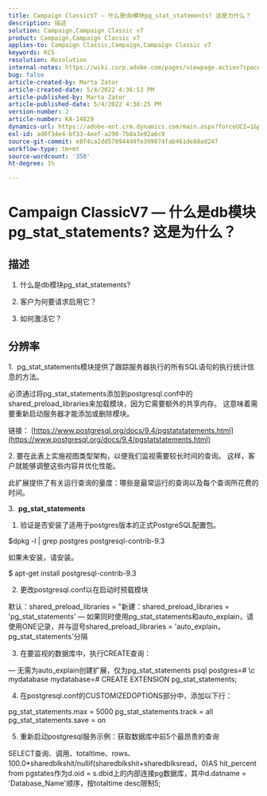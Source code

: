 ```yaml
---
title: Campaign ClassicV7 — 什么是db模块pg_stat_statements? 这是为什么？
description: 描述
solution: Campaign,Campaign Classic v7
product: Campaign,Campaign Classic v7
applies-to: Campaign Classic,Campaign,Campaign Classic v7
keywords: KCS
resolution: Resolution
internal-notes: https://wiki.corp.adobe.com/pages/viewpage.action?spaceKey=neolane&title=Database+performance+optimization+-+Identify+bottleneck+queries+with+execution+statistics#Databaseperformanceoptimization-Identifybottleneckquerieswithexecutionstatistics-pg_stat_statements
bug: false
article-created-by: Marta Zator
article-created-date: 5/4/2022 4:36:53 PM
article-published-by: Marta Zator
article-published-date: 5/4/2022 4:38:25 PM
version-number: 2
article-number: KA-14829
dynamics-url: https://adobe-ent.crm.dynamics.com/main.aspx?forceUCI=1&pagetype=entityrecord&etn=knowledgearticle&id=aa74c765-c8cb-ec11-a7b5-6045bd00d4f5
exl-id: ad0f34e4-bf33-4eef-a290-7b0a3e92a6c9
source-git-commit: e8f4ca2dd578944d4fe399074fab461de88ad247
workflow-type: tm+mt
source-wordcount: '350'
ht-degree: 1%

---
```


# Campaign ClassicV7 — 什么是db模块pg_stat_statements? 这是为什么？

## 描述


1. 什么是db模块pg_stat_statements?

2. 客户为何要请求启用它？

3. 如何激活它？






## 分辨率




1.  pg_stat_statements模块提供了跟踪服务器执行的所有SQL语句的执行统计信息的方法。

必须通过将pg_stat_statements添加到postgresql.conf中的shared_preload_libraries来加载模块，因为它需要额外的共享内存。 这意味着需要重新启动服务器才能添加或删除模块。

链接： [https://www.postgresql.org/docs/9.4/pgstatstatements.html](https://www.postgresql.org/docs/9.4/pgstatstatements.html)



2. 要在此表上实施视图类型架构，以便我们监视需要较长时间的查询。 这样，客户就能够调整这些内容并优化性能。

此扩展提供了有关运行查询的量度：哪些是最常运行的查询以及每个查询所花费的时间。



3.  <b>pg_stat_statements </b>

1. 验证是否安装了适用于postgres版本的正式PostgreSQL配置包。

$dpkg -l | grep postgres postgresql-contrib-9.3

如果未安装，请安装。

$ apt-get install postgresql-contrib-9.3

2. 更改postgresql.conf以在启动时预载模块

默认：shared_preload_libraries = &quot;新建：shared_preload_libraries = &#39;pg_stat_statements&#39; — 如果同时使用pg_stat_statements和auto_explain，请使用ONE记录，并与逗号shared_preload_libraries = &#39;auto_explain，pg_stat_statements&#39;分隔

3. 在要监视的数据库中，执行CREATE查询：

 — 无需为auto_explain创建扩展，仅为pg_stat_statements psql postgres=# \c mydatabase mydatabase=# CREATE EXTENSION pg_stat_statements;

4. 在postgresql.conf的CUSTOMIZEDOPTIONS部分中，添加以下行：

pg_stat_statements.max = 5000 pg_stat_statements.track = all pg_stat_statements.save = on

5. 重新启动postgresql服务示例：获取数据库中前5个最昂贵的查询

SELECT查询、调用、totaltime、rows、100.0\*sharedblkshit/nullif(sharedblkshit+sharedblksread，0)AS hit_percent from pgstates作为d.oid = s.dbid上的内部连接pg数据库，其中d.datname = &#39;Database_Name&#39;顺序，按totaltime desc限制5;
